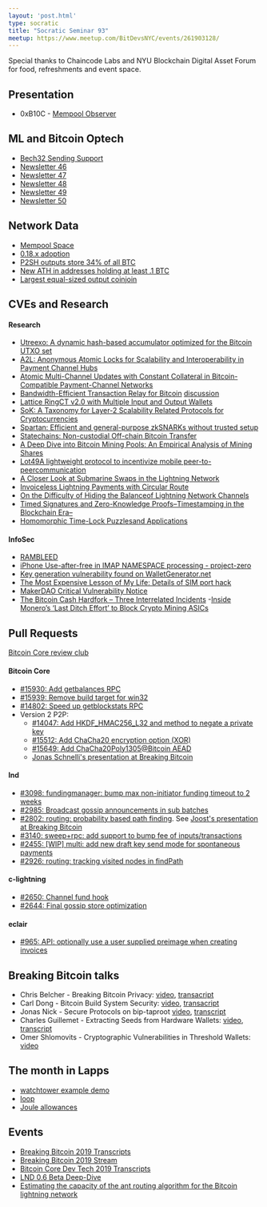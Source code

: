 ```yaml
---
layout: 'post.html'
type: socratic
title: "Socratic Seminar 93"
meetup: https://www.meetup.com/BitDevsNYC/events/261903128/
---
```


Special thanks to Chaincode Labs and NYU Blockchain Digital Asset Forum for food, refreshments and event space.

## Presentation
- 0xB10C - [Mempool Observer](https://mempool.observer/)

## ML and Bitcoin Optech
- [Bech32 Sending Support](https://bitcoinops.org/en/bech32-sending-support/)
- [Newsletter 46](https://bitcoinops.org/en/newsletters/2019/05/14/)
- [Newsletter 47](https://bitcoinops.org/en/newsletters/2019/05/21/)
- [Newsletter 48](https://bitcoinops.org/en/newsletters/2019/05/29/)
- [Newsletter 49](https://bitcoinops.org/en/newsletters/2019/06/05/)
- [Newsletter 50](https://bitcoinops.org/en/newsletters/2019/06/12/)

## Network Data
- [Mempool Space](https://mempool.space/)
- [0.18.x adoption](https://luke.dashjr.org/programs/bitcoin/files/charts/branches.html)
- [P2SH outputs store 34% of all BTC](https://p2sh.info/dashboard/db/p2sh-statistics?orgId=1)
- [New ATH in addresses holding at least .1 BTC](https://twitter.com/nic__carter/status/1132809159383166976)
- [Largest equal-sized output coinjoin](https://www.coindesk.com/bitcoin-users-perform-what-might-be-the-largest-coinjoin-ever) 
    
## CVEs and Research

#### Research
- [Utreexo: A dynamic hash-based accumulator optimized for the Bitcoin UTXO set](https://eprint.iacr.org/2019/611)
- [A2L: Anonymous Atomic Locks for Scalability and Interoperability in Payment Channel Hubs](https://eprint.iacr.org/2019/589)
- [Atomic Multi-Channel Updates with Constant Collateral in Bitcoin-Compatible Payment-Channel Networks](https://eprint.iacr.org/2019/583)
- [Bandwidth-Efficient Transaction Relay for Bitcoin](http://arxiv.org/abs/1905.10518) [discussion](https://lists.linuxfoundation.org/pipermail/bitcoin-dev/2019-May/016994.html)
- [Lattice RingCT v2.0 with Multiple Input and Output Wallets](https://eprint.iacr.org/2019/569)
- [SoK: A Taxonomy for Layer-2 Scalability Related Protocols for Cryptocurrencies](https://eprint.iacr.org/2019/352)
- [Spartan: Efficient and general-purpose zkSNARKs without trusted setup](https://eprint.iacr.org/2019/550)
- [Statechains: Non-custodial Off-chain Bitcoin Transfer](https://medium.com/@RubenSomsen/statechains-non-custodial-off-chain-bitcoin-transfer-1ae4845a4a39)
- [A Deep Dive into Bitcoin Mining Pools: An Empirical Analysis of Mining Shares](https://arxiv.org/abs/1905.05999v1)
- [Lot49A lightweight protocol to incentivize mobile peer-to-peercommunication](https://globalmeshlabs.org/files/Lot49%20Protocol%20Whitepaper%20-%20DRAFT%200.8.5_20190611.pdf)
- [A Closer Look at Submarine Swaps in the Lightning Network](https://medium.com/muunwallet/a-closer-look-at-submarine-swaps-in-the-lightning-network-4417a2e8f93c)
- [Invoiceless Lightning Payments with Circular Route](https://medium.com/coinmonks/invoiceless-lightning-payments-with-circular-route-cdaccb300b80)
- [On the Difficulty of Hiding the Balanceof Lightning Network Channels](https://eprint.iacr.org/2019/328.pdf)
- [Timed Signatures and Zero-Knowledge Proofs–Timestamping in the Blockchain Era–](https://eprint.iacr.org/2019/644.pdf)
- [Homomorphic Time-Lock Puzzlesand Applications](https://eprint.iacr.org/2019/635.pdf)

#### InfoSec
- [RAMBLEED](https://rambleed.com/)
- [iPhone Use-after-free in IMAP NAMESPACE processing - project-zero ](https://bugs.chromium.org/p/project-zero/issues/detail?id=1801)
- [Key generation vulnerability found on WalletGenerator.net](https://medium.com/mycrypto/disclosure-key-generation-vulnerability-found-on-walletgenerator-net-potentially-malicious-3d8936485961)
- [The Most Expensive Lesson of My Life: Details of SIM port hack](https://medium.com/coinmonks/the-most-expensive-lesson-of-my-life-details-of-sim-port-hack-35de11517124)
- [MakerDAO Critical Vulnerability Notice](https://blog.zeppelin.solutions/makerdao-critical-vulnerability-notice-d581b30c9b39)
- [The Bitcoin Cash Hardfork – Three Interrelated Incidents](https://blog.bitmex.com/the-bitcoin-cash-hardfork-three-interrelated-incidents/)
-[Inside Monero’s ‘Last Ditch Effort’ to Block Crypto Mining ASICs](https://www.coindesk.com/inside-moneros-last-ditch-effort-to-block-crypto-mining-asics)

## Pull Requests

[Bitcoin Core review club](https://bitcoin-core-review-club.github.io/)

#### Bitcoin Core
- [#15930: Add getbalances RPC](https://github.com/bitcoin/bitcoin/pull/15930)
- [#15939: Remove build target for win32](https://github.com/bitcoin/bitcoin/issues/15939)
- [#14802: Speed up getblockstats RPC](https://github.com/bitcoin/bitcoin/pull/14802)
- Version 2 P2P:
  - [#14047: Add HKDF_HMAC256_L32 and method to negate a private key](https://github.com/bitcoin/bitcoin/pull/14047)
  - [#15512: Add ChaCha20 encryption option (XOR)](https://github.com/bitcoin/bitcoin/pull/15512)
  - [#15649: Add ChaCha20Poly1305@Bitcoin AEAD](https://github.com/bitcoin/bitcoin/pull/15649)
  - [Jonas Schnelli's presentation at Breaking Bitcoin](https://www.youtube.com/watch?v=DKOG0BQMmmg)

#### lnd
- [#3098: fundingmanager: bump max non-initiator funding timeout to 2 weeks](https://github.com/lightningnetwork/lnd/pull/3098)
- [#2985: Broadcast gossip announcements in sub batches](https://github.com/lightningnetwork/lnd/pull/2985)
- [#2802: routing: probability based path finding](https://github.com/lightningnetwork/lnd/pull/2802). See [Joost's presentation at Breaking Bitcoin](https://www.youtube.com/watch?v=DqhxPWsJFZE)
- [#3140: sweep+rpc: add support to bump fee of inputs/transactions](https://github.com/lightningnetwork/lnd/pull/3140)
- [#2455: [WIP] multi: add new draft key send mode for spontaneous payments](https://github.com/lightningnetwork/lnd/pull/2455)
- [#2926: routing: tracking visited nodes in findPath](https://github.com/lightningnetwork/lnd/pull/2926#issuecomment-501158130)

#### c-lightning
- [#2650: Channel fund hook](https://github.com/ElementsProject/lightning/pull/2650)
- [#2644: Final gossip store optimization](https://github.com/ElementsProject/lightning/pull/2644)

#### eclair
- [#965: API: optionally use a user supplied preimage when creating invoices](https://github.com/ACINQ/eclair/pull/965)

## Breaking Bitcoin talks

- Chris Belcher - Breaking Bitcoin Privacy: [video](https://youtu.be/DKOG0BQMmmg?t=8266), [transacript](http://diyhpl.us/wiki/transcripts/breaking-bitcoin/2019/breaking-bitcoin-privacy/)
- Carl Dong - Bitcoin Build System Security: [video](https://youtu.be/DKOG0BQMmmg?t=19828), [transacript](http://diyhpl.us/wiki/transcripts/breaking-bitcoin/2019/bitcoin-build-system/)
- Jonas Nick - Secure Protocols on bip-taproot [video](https://youtu.be/DKOG0BQMmmg?t=21860), [transcript](http://diyhpl.us/wiki/transcripts/breaking-bitcoin/2019/secure-protocols-bip-taproot/)
- Charles Guillemet - Extracting Seeds from Hardware Wallets: [video](https://youtu.be/DqhxPWsJFZE?t=9534), [transcript](http://diyhpl.us/wiki/transcripts/breaking-bitcoin/2019/extracting-seeds-from-hardware-wallets/)
- Omer Shlomovits - Cryptographic Vulnerabilities in Threshold Wallets: [video](https://youtu.be/DqhxPWsJFZE?t=15879)

## The month in Lapps
- [watchtower example demo](https://github.com/wbobeirne/watchtower-example)
- [loop](https://github.com/lightninglabs/loop)
- [Joule allowances](https://medium.com/@wbobeirne/introducing-joule-allowances-2b08bec75e3a)

## Events
- [Breaking Bitcoin 2019 Transcripts](http://diyhpl.us/wiki/transcripts/breaking-bitcoin/2019/)
- [Breaking Bitcoin 2019 Stream](https://www.youtube.com/channel/UCCP7NPTxVrt01-FlSiWYSzQ)
- [Bitcoin Core Dev Tech 2019 Transcripts](http://diyhpl.us/wiki/transcripts/bitcoin-core-dev-tech/)
- [LND 0.6 Beta Deep-Dive](https://www.youtube.com/channel/UCZ7MdqeI7SA57xlPtyd7TmQ)
- [Estimating the capacity of the ant routing algorithm for the Bitcoin lightning network](https://www.youtube.com/watch?v=xIwAP7SyVL4) 
